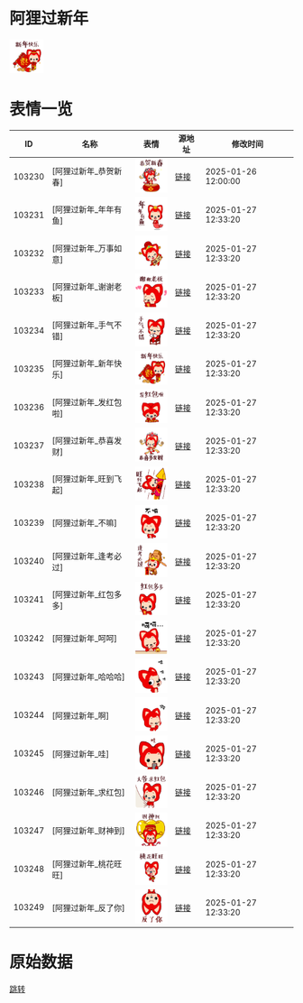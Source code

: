 # 阿狸过新年

<img src="./cover.png" height="60" alt="cover" />

# 表情一览

|ID|名称|表情|源地址|修改时间|
|----|----|----|----|----|
|103230|[阿狸过新年_恭贺新春]|<img src="./pic/103230_%5B阿狸过新年_恭贺新春%5D.png" height="60" alt="恭贺新春"/>|[链接](https://i0.hdslb.com/bfs/garb/4860d1bc3ab7999bd610a1d38f226666aaf4c3c1.png)|2025-01-26 12:00:00|
|103231|[阿狸过新年_年年有鱼]|<img src="./pic/103231_%5B阿狸过新年_年年有鱼%5D.png" height="60" alt="年年有鱼"/>|[链接](https://i0.hdslb.com/bfs/garb/2d92e86a90f545d9d90a2b457948f7487f9ba03c.png)|2025-01-27 12:33:20|
|103232|[阿狸过新年_万事如意]|<img src="./pic/103232_%5B阿狸过新年_万事如意%5D.png" height="60" alt="万事如意"/>|[链接](https://i0.hdslb.com/bfs/garb/0ede9a5809697cd076e0416fd20b297c64df13bf.png)|2025-01-27 12:33:20|
|103233|[阿狸过新年_谢谢老板]|<img src="./pic/103233_%5B阿狸过新年_谢谢老板%5D.png" height="60" alt="谢谢老板"/>|[链接](https://i0.hdslb.com/bfs/garb/f8c12b82547969f214629b300500b7d4a652c271.png)|2025-01-27 12:33:20|
|103234|[阿狸过新年_手气不错]|<img src="./pic/103234_%5B阿狸过新年_手气不错%5D.png" height="60" alt="手气不错"/>|[链接](https://i0.hdslb.com/bfs/garb/5ac3b512077b10f9bbe12d82500e9395f7ac0143.png)|2025-01-27 12:33:20|
|103235|[阿狸过新年_新年快乐]|<img src="./pic/103235_%5B阿狸过新年_新年快乐%5D.png" height="60" alt="新年快乐"/>|[链接](https://i0.hdslb.com/bfs/garb/631491845e09ae239ec18d12370087bc4d65390a.png)|2025-01-27 12:33:20|
|103236|[阿狸过新年_发红包啦]|<img src="./pic/103236_%5B阿狸过新年_发红包啦%5D.png" height="60" alt="发红包啦"/>|[链接](https://i0.hdslb.com/bfs/garb/e2a89c19f84bf46155b721fe42f6c7b0b949c9a2.png)|2025-01-27 12:33:20|
|103237|[阿狸过新年_恭喜发财]|<img src="./pic/103237_%5B阿狸过新年_恭喜发财%5D.png" height="60" alt="恭喜发财"/>|[链接](https://i0.hdslb.com/bfs/garb/0991738e3ae9a29e218530933e2d175c77adedeb.png)|2025-01-27 12:33:20|
|103238|[阿狸过新年_旺到飞起]|<img src="./pic/103238_%5B阿狸过新年_旺到飞起%5D.png" height="60" alt="旺到飞起"/>|[链接](https://i0.hdslb.com/bfs/garb/ff13233e41b44f2878f7163c2a36af17e1c3e320.png)|2025-01-27 12:33:20|
|103239|[阿狸过新年_不嘛]|<img src="./pic/103239_%5B阿狸过新年_不嘛%5D.png" height="60" alt="不嘛"/>|[链接](https://i0.hdslb.com/bfs/garb/fc9a3db23eb6dcf799819e15fd4b1f8b88c8c708.png)|2025-01-27 12:33:20|
|103240|[阿狸过新年_逢考必过]|<img src="./pic/103240_%5B阿狸过新年_逢考必过%5D.png" height="60" alt="逢考必过"/>|[链接](https://i0.hdslb.com/bfs/garb/3cbf091825d5d2ccf92304d6804a2737e942c7c6.png)|2025-01-27 12:33:20|
|103241|[阿狸过新年_红包多多]|<img src="./pic/103241_%5B阿狸过新年_红包多多%5D.png" height="60" alt="红包多多"/>|[链接](https://i0.hdslb.com/bfs/garb/4ad5a6d3b59d584976537b3af19657f8acfb39b6.png)|2025-01-27 12:33:20|
|103242|[阿狸过新年_呵呵]|<img src="./pic/103242_%5B阿狸过新年_呵呵%5D.png" height="60" alt="呵呵"/>|[链接](https://i0.hdslb.com/bfs/garb/371c37c8579ecff236d59501a8ba8e48097d3098.png)|2025-01-27 12:33:20|
|103243|[阿狸过新年_哈哈哈]|<img src="./pic/103243_%5B阿狸过新年_哈哈哈%5D.png" height="60" alt="哈哈哈"/>|[链接](https://i0.hdslb.com/bfs/garb/af658be74442db155bb3417607522fcac87bb5f0.png)|2025-01-27 12:33:20|
|103244|[阿狸过新年_啊]|<img src="./pic/103244_%5B阿狸过新年_啊%5D.png" height="60" alt="啊"/>|[链接](https://i0.hdslb.com/bfs/garb/46a1430b9fb8f08bb7e6ab2b426e76006fbd591f.png)|2025-01-27 12:33:20|
|103245|[阿狸过新年_哇]|<img src="./pic/103245_%5B阿狸过新年_哇%5D.png" height="60" alt="哇"/>|[链接](https://i0.hdslb.com/bfs/garb/2136a0298dc7b35124dff47647db33ba63acb265.png)|2025-01-27 12:33:20|
|103246|[阿狸过新年_求红包]|<img src="./pic/103246_%5B阿狸过新年_求红包%5D.png" height="60" alt="求红包"/>|[链接](https://i0.hdslb.com/bfs/garb/0589dbee7eb02da7565f2b47647607acba4a7d71.png)|2025-01-27 12:33:20|
|103247|[阿狸过新年_财神到]|<img src="./pic/103247_%5B阿狸过新年_财神到%5D.png" height="60" alt="财神到"/>|[链接](https://i0.hdslb.com/bfs/garb/e40eaf27f6c24ffa189f39fcef61e09e42927c45.png)|2025-01-27 12:33:20|
|103248|[阿狸过新年_桃花旺旺]|<img src="./pic/103248_%5B阿狸过新年_桃花旺旺%5D.png" height="60" alt="桃花旺旺"/>|[链接](https://i0.hdslb.com/bfs/garb/885b636452984f47b8a215c700cbeb3e0782aa1a.png)|2025-01-27 12:33:20|
|103249|[阿狸过新年_反了你]|<img src="./pic/103249_%5B阿狸过新年_反了你%5D.png" height="60" alt="反了你"/>|[链接](https://i0.hdslb.com/bfs/garb/9e44926356e3b4d8f3ef4770e5fb2ff30257f199.png)|2025-01-27 12:33:20|

# 原始数据

[跳转](./raw.json)

